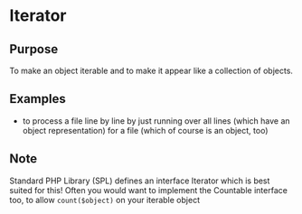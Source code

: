 # Iterator

## Purpose

To make an object iterable and to make it appear like a collection of objects.

## Examples

* to process a file line by line by just running over all lines (which have an object representation) for a file (which of course is an object, too)

## Note

Standard PHP Library (SPL) defines an interface Iterator which is best suited for this! Often you would want to implement the Countable interface too, to allow `count($object)` on your iterable object
